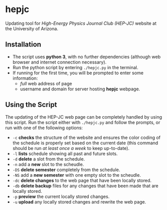 # hepjc
Updating tool for *High-Energy Physics Journal Club (HEP-JC)* website at the University of Arizona.

## Installation

* The script uses **python 3**, with no further dependencies (although web browser and internet connection necessary).
* Run the python script by entering `./hepjc.py` in the terminal.
* If running for the first time, you will be prompted to enter some information:
  * *full* web address of page
  * username and domain for server hosting **hepjc** webpage.
  
## Using the Script

The updating of the HEP-JC web page can be completely handled by using this script.  Run the script either with `./hepjc.py` and follow the prompts, or run with one of the following options:

* `-c` **checks** the structure of the website and ensures the color coding of the schedule is properly set based on the current date (this command should be run *at least once a week* to keep up-to-date).
* `-l` **lists** schedule showing all past and future slots.
* `-d` **delete** a slot from the schedule.
* `-n` add a **new** slot to the scheudle.
* `-DS` **delete semester** completely from the schedule.
* `-NS` add a **new semester** with one empty slot to the scheudle.
* `-dc` **delete changes** to the web page that have been locally stored.
* `-db` **delete backup** files for any changes that have been made that are locally stored.
* `-p` **preview** the current locally stored changes.
* `-u` **upload** any locally stored changes and rewrite the web page.
